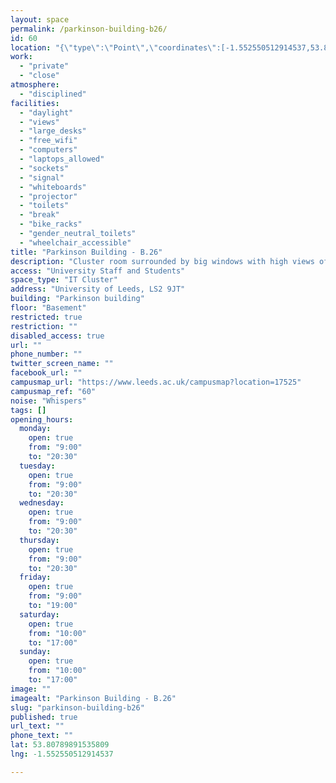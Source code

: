 ```yaml
---
layout: space
permalink: /parkinson-building-b26/
id: 60
location: "{\"type\":\"Point\",\"coordinates\":[-1.552550512914537,53.80789891535809]}"
work:
  - "private"
  - "close"
atmosphere:
  - "disciplined"
facilities:
  - "daylight"
  - "views"
  - "large_desks"
  - "free_wifi"
  - "computers"
  - "laptops_allowed"
  - "sockets"
  - "signal"
  - "whiteboards"
  - "projector"
  - "toilets"
  - "break"
  - "bike_racks"
  - "gender_neutral_toilets"
  - "wheelchair_accessible"
title: "Parkinson Building - B.26"
description: "Cluster room surrounded by big windows with high views of the University campus. Perfect for focused study with acess to computers. 15 seat capacity."
access: "University Staff and Students"
space_type: "IT Cluster"
address: "University of Leeds, LS2 9JT"
building: "Parkinson building"
floor: "Basement"
restricted: true
restriction: ""
disabled_access: true
url: ""
phone_number: ""
twitter_screen_name: ""
facebook_url: ""
campusmap_url: "https://www.leeds.ac.uk/campusmap?location=17525"
campusmap_ref: "60"
noise: "Whispers"
tags: []
opening_hours:
  monday:
    open: true
    from: "9:00"
    to: "20:30"
  tuesday:
    open: true
    from: "9:00"
    to: "20:30"
  wednesday:
    open: true
    from: "9:00"
    to: "20:30"
  thursday:
    open: true
    from: "9:00"
    to: "20:30"
  friday:
    open: true
    from: "9:00"
    to: "19:00"
  saturday:
    open: true
    from: "10:00"
    to: "17:00"
  sunday:
    open: true
    from: "10:00"
    to: "17:00"
image: ""
imagealt: "Parkinson Building - B.26"
slug: "parkinson-building-b26"
published: true
url_text: ""
phone_text: ""
lat: 53.80789891535809
lng: -1.552550512914537

---
```

